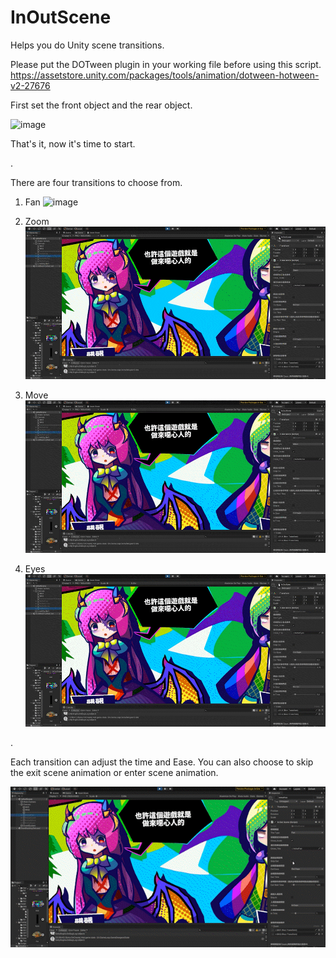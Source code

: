 # InOutScene
Helps you do Unity scene transitions.

Please put the DOTween plugin in your working file before using this script.
https://assetstore.unity.com/packages/tools/animation/dotween-hotween-v2-27676

First set the front object and the rear object.

![image](https://github.com/asd414831/InOutScene/blob/main/_First.gif)

That's it, now it's time to start.

.

There are four transitions to choose from.

1. Fan
![image](https://github.com/asd414831/InOutScene/blob/main/_Fan.gif)

2. Zoom
![image](https://github.com/asd414831/InOutScene/blob/main/_Zoom.gif)

3. Move
![image](https://github.com/asd414831/InOutScene/blob/main/_Move.gif)

4. Eyes
![image](https://github.com/asd414831/InOutScene/blob/main/_Eyes.gif)

.

Each transition can adjust the time and Ease.
You can also choose to skip the exit scene animation or enter scene animation.

![image](https://github.com/asd414831/InOutScene/blob/main/_Skip_In_or_Out.gif)

